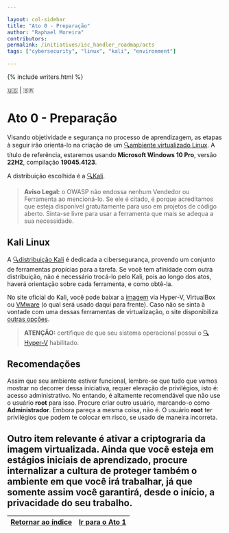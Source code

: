 ```yaml
---

layout: col-sidebar
title: "Ato 0 - Preparação"
author: "Raphael Moreira"
contributors: 
permalink: /initiatives/isc_handler_roadmap/acts
tags: ["cybersecurity", "linux", "kali", "environment"]

---
```


{% include writers.html %}

[🇺🇸](act_0.md) | 🇧🇷
# Ato 0 - Preparação
Visando objetividade e segurança no processo de aprendizagem, as etapas à seguir irão orientá-lo na criação de um 
[🔍ambiente virtualizado Linux](https://www.redhat.com/pt-br/topics/virtualization/what-is-virtualization). A título de referência, estaremos usando **Microsoft Windows 10 Pro**, versão **22H2**, 
compilação **19045.4123**. 

A distribuição escolhida é a [🔍Kali](https://www.kali.org/).

>**Aviso Legal:** o OWASP não endossa nenhum Vendedor ou Ferramenta ao mencioná-lo. Se ele é citado, é porque acreditamos 
> que esteja disponível gratuitamente para uso em projetos de código aberto. Sinta-se livre para usar a ferramenta que 
> mais se adequa a sua necessidade.

## Kali Linux
A [🔍distribuição Kali](https://www.kali.org/features/) é dedicada a cibersegurança, provendo um conjunto de ferramentas propícias para a tarefa. 
Se você tem afinidade com outra distribuição, não é necessário trocá-lo pelo Kali, pois ao longo dos atos, haverá orientação 
sobre cada ferramenta, e como obtê-la.

No site oficial do Kali, você pode baixar a [imagem](https://www.kali.org/get-kali/#kali-platforms) via Hyper-V, VirtualBox ou
[VMware](https://cdimage.kali.org/kali-2024.1/kali-linux-2024.1-vmware-amd64.7z) (o qual será usado daqui para frente).
Caso não se sinta à vontade com uma dessas ferramentas de virtualização, o site disponibiliza [outras opções](https://www.kali.org/get-kali/#kali-virtual-machines).

>**ATENÇÃO:** certifique de que seu sistema operacional possui o 
> [🔍Hyper-V](https://learn.microsoft.com/pt-br/virtualization/hyper-v-on-windows/about/) habilitado.

## Recomendações
Assim que seu ambiente estiver funcional, lembre-se que tudo que vamos mostrar no decorrer dessa iniciativa, requer 
elevação de privilégios, isto é: acesso administrativo. No entando, é altamente recomendável que não use o usuário **root**
para isso. Procure criar outro usuário, marcando-o como **Administrador**. Embora pareça a mesma coisa, não é. O usuário 
**root** ter privilégios que podem te colocar em risco, se usado de maneira incorreta.

Outro item relevante é ativar a criptograria da imagem virtualizada. Ainda que você esteja em estágios iniciais de
aprendizado, procure internalizar a cultura de proteger também o ambiente em que você irá trabalhar, já que somente assim
você garantirá, desde o início, a privacidade do seu trabalho.
---

| [Retornar ao índice](../index.pt-BR.md) | [Ir para o Ato 1](act_1.pt-BR.md) |
|-----------------------------------------|-----------------------------------|

